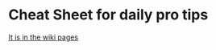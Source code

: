 # Cheat Sheet for daily pro tips

[It is in the wiki pages](https://github.com/ResultadosDigitais/rd-ProTips/wiki)
